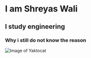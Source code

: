 # I am Shreyas Wali
## I study engineering
### Why i still do not know the reason 

![Image of Yaktocat](https://octodex.github.com/images/yaktocat.png)
